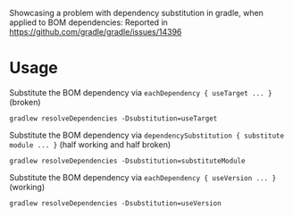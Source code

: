 Showcasing a problem with dependency substitution in gradle, when applied to BOM dependencies:
Reported in https://github.com/gradle/gradle/issues/14396

# Usage

Substitute the BOM dependency via `eachDependency { useTarget ... }` (broken)
 
    gradlew resolveDependencies -Dsubstitution=useTarget
    
Substitute the BOM dependency via `dependencySubstitution { substitute module ... }` (half working and half broken)
    
    gradlew resolveDependencies -Dsubstitution=substituteModule

Substitute the BOM dependency via `eachDependency { useVersion ... }` (working)
    
    gradlew resolveDependencies -Dsubstitution=useVersion 
